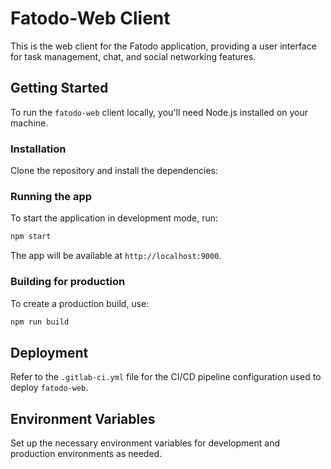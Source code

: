# Fatodo-Web Client

This is the web client for the Fatodo application, providing a user interface for task management, chat, and social networking features.

## Getting Started

To run the `fatodo-web` client locally, you'll need Node.js installed on your machine.

### Installation

Clone the repository and install the dependencies:

### Running the app

To start the application in development mode, run:

```bash 
npm start
```

The app will be available at `http://localhost:9000`.

### Building for production

To create a production build, use:
    
```bash
npm run build
```

## Deployment

Refer to the `.gitlab-ci.yml` file for the CI/CD pipeline configuration used to deploy `fatodo-web`.

## Environment Variables

Set up the necessary environment variables for development and production environments as needed.
